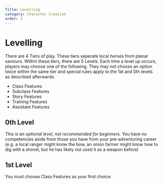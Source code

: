 ```yaml
---
Title: Levelling 
category: Character Creation 
order: 2
---
```


# Levelling

There are 4 Tiers of play. These tiers seperate local heroes from planar saviours.
Within these tiers, there are 5 Levels.
Each time a level up occurs, players may choose one of the following. They may not choose an option twice within the same tier and special rules apply to the 1at and 0th levels as described afterwards.

- Class Features
- Subclass Features
- Story Features
- Training Features
- Assistant Features

## 0th Level
*This is an optional level, not recommended for beginners.*
You have no competencies aside from those you have from your pre-adventuring career (e.g. a local ranger might know the bow, an onion farmer might know how to dig with a shovel, but he has likely not used it as a weapon before)

## 1st Level
You must choose Class Features as your first choice.
